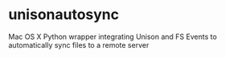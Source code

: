unisonautosync
==============

Mac OS X Python wrapper integrating Unison and FS Events to automatically sync files to a remote server